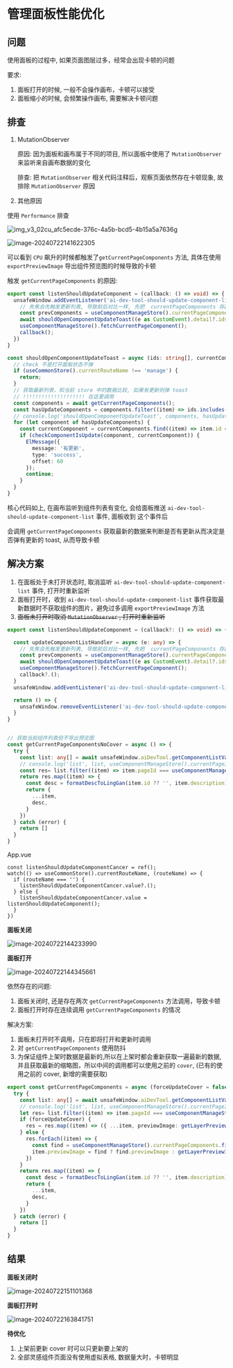 # 管理面板性能优化



## 问题

使用面板的过程中, 如果页面图层过多，经常会出现卡顿的问题

要求:

1. 面板打开的时候, 一般不会操作画布，卡顿可以接受
2. 面板缩小的时候, 会频繁操作画布, 需要解决卡顿问题





## 排查

1. MutationObserver

   原因: 因为面板和画布属于不同的项目, 所以面板中使用了 `MutationObserver` 来监听来自画布数据的变化

   排查: 把 `MutationObserver` 相关代码注释后，观察页面依然存在卡顿现象, 故排除 `MutationObserver` 原因

2. 其他原因



使用 `Performance` 排查

![img_v3_02cu_afc5ecde-376c-4a5b-bcd5-4b15a5a7636g](https://raw.githubusercontent.com/Tongshisan/picgo/main/mgimg_v3_02cu_afc5ecde-376c-4a5b-bcd5-4b15a5a7636g.jpg)

![image-20240722141622305](https://raw.githubusercontent.com/Tongshisan/picgo/main/mgimage-20240722141622305.png)

可以看到 `CPU` 飙升的时候都触发了`getCurrentPageComponents` 方法, 具体在使用 `exportPreviewImage` 导出组件预览图的时候导致的卡顿

触发  `getCurrentPageComponents` 的原因:

```ts
export const listenShouldUpdateComponent = (callback: () => void) => {
  unsafeWindow.addEventListener('ai-dev-tool-should-update-component-list', async (e) => {
    // 失焦会先触发更新列表, 导致前后对比一样, 先把  currentPageComponents 存起来
    const prevComponents = useComponentManageStore().currentPageComponents;
    await shouldOpenComponentUpdateToast((e as CustomEvent).detail?.ids ?? [], prevComponents);
    useComponentManageStore().fetchCurrentPageComponent();
    callback();
  })
}

const shouldOpenComponentUpdateToast = async (ids: string[], currentComponents: any[]) => {
  // check 不是打开面板状态不弹
  if (useCommonStore().currentRouteName !== 'manage') {
    return;
  }
  // 获取最新列表，和当前 store 中的数据比较, 如果有更新则弹 toast
  // !!!!!!!!!!!!!!!!!!!! 在这里调用
  const components = await getCurrentPageComponents();
  const hasUpdateComponents = components.filter((item) => ids.includes(item.id));
  // console.log('shouldOpenComponentUpdateToast', components, hasUpdateComponents)
  for (let component of hasUpdateComponents) {
    const currentComponent = currentComponents.find((item) => item.id === component.id)
    if (checkComponentIsUpdate(component, currentComponent)) {
      ElMessage({
        message: '有更新',
        type: 'success',
        offset: 60
      });
      continue;
    }
  }
}
```

核心代码如上, 在画布监听到组件列表有变化, 会给面板推送 `ai-dev-tool-should-update-component-list` 事件, 面板收到 这个事件后

会调用 `getCurrentPageComponents` 获取最新的数据来判断是否有更新从而决定是否弹有更新的 toast, 从而导致卡顿

## 解决方案



1. 在面板处于未打开状态时, 取消监听 `ai-dev-tool-should-update-component-list` 事件, 打开时重新监听
2. 面板打开时，收到 `ai-dev-tool-should-update-component-list` 事件获取最新数据时不获取组件的图片，避免过多调用 `exportPreviewImage` 方法
3. ~~面板未打开时取消 `MutationObserver` , 打开时重新监听~~



```ts
export const listenShouldUpdateComponent = (callback?: () => void) => {

  const updateComponentListHandler = async (e: any) => {
    // 失焦会先触发更新列表, 导致前后对比一样, 先把  currentPageComponents 存起来
    const prevComponents = useComponentManageStore().currentPageComponents;
    await shouldOpenComponentUpdateToast((e as CustomEvent).detail?.ids ?? [], prevComponents);
    useComponentManageStore().fetchCurrentPageComponent();
    callback?.();
  }
  unsafeWindow.addEventListener('ai-dev-tool-should-update-component-list', updateComponentListHandler);

  return () => {
    unsafeWindow.removeEventListener('ai-dev-tool-should-update-component-list', updateComponentListHandler)
  }
}


// 获取当前组件列表但不导出预览图
const getCurrentPageComponentsNoCover = async () => {
  try {
    const list: any[] = await unsafeWindow.aiDevTool.getComponentListVal();
    // console.log('list', list, useComponentManageStore().currentPageId);
    const res= list.filter((item) => item.pageId === useComponentManageStore().currentPageId).filter((item) => checkIsInspirationComponent(item.name)).filter((item) => item.isLibrary).map((item) => ({ ...item, previewImage: '' }));
    return res.map((item) => {
      const desc = formatDescToLingGan(item.id ?? '', item.description);
      return {
        ...item,
        desc,
      }
    })
  } catch (error) {
    return []
  }
}
```



App.vue

```vue
const listenShouldUpdateComponentCancer = ref();
watch(() => useCommonStore().currentRouteName, (routeName) => {
  if (routeName === '') {
    listenShouldUpdateComponentCancer.value?.();
  } else {
    listenShouldUpdateComponentCancer.value = listenShouldUpdateComponent();
  }
})
```

**面板关闭**

![image-20240722144233990](https://raw.githubusercontent.com/Tongshisan/picgo/main/mgimage-20240722144233990.png)



**面板打开**

![image-20240722144345661](https://raw.githubusercontent.com/Tongshisan/picgo/main/mgimage-20240722144345661.png)

依然存在的问题:

1. 面板关闭时, 还是存在两次 `getCurrentPageComponents` 方法调用，导致卡顿
2. 面板打开时存在连续调用 `getCurrentPageComponents`  的情况



解决方案: 

1. 面板未打开时不调用，只在即将打开和更新时调用
2. 对 `getCurrentPageComponents` 使用防抖
3. 为保证组件上架时数据是最新的,所以在上架时都会重新获取一遍最新的数据, 并且获取最新的缩略图，所以中间的调用都可以使用之前的 `cover`, (已有的使用之前的 cover, 新增的需要获取)

```ts
export const getCurrentPageComponents = async (forceUpdateCover = false) => {
  try {
    const list: any[] = await unsafeWindow.aiDevTool.getComponentListVal();
    // console.log('list', list, useComponentManageStore().currentPageId);
    let res= list.filter((item) => item.pageId === useComponentManageStore().currentPageId).filter((item) => checkIsInspirationComponent(item.name)).filter((item) => item.isLibrary);
    if (forceUpdateCover) {
      res = res.map((item) => ({ ...item, previewImage: getLayerPreviewImageByLayerId(item.id) }));
    } else {
      res.forEach((item) => {
        const find = useComponentManageStore().currentPageComponents.find((i) => i.id === item.id);
        item.previewImage = find ? find.previewImage : getLayerPreviewImageByLayerId(item.id)
      })
    }
    return res.map((item) => {
      const desc = formatDescToLingGan(item.id ?? '', item.description);
      return {
        ...item,
        desc,
      }
    })
  } catch (error) {
    return []
  }
}
```



## 结果



**面板关闭时**

![image-20240722151101368](https://raw.githubusercontent.com/Tongshisan/picgo/main/mgimage-20240722151101368.png)



**面板打开时**

![image-20240722163841751](https://raw.githubusercontent.com/Tongshisan/picgo/main/mgimage-20240722163841751.png)





**待优化**

1.  上架前更新 cover 时可以只更新要上架的
2. 全部灵感组件页面没有使用虚拟表格, 数据量大时，卡顿明显
